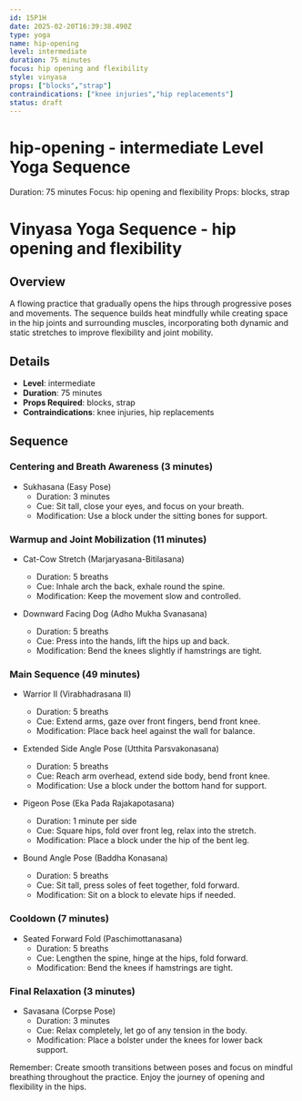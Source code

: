 ```yaml
---
id: 15P1H
date: 2025-02-20T16:39:38.490Z
type: yoga
name: hip-opening
level: intermediate
duration: 75 minutes
focus: hip opening and flexibility
style: vinyasa
props: ["blocks","strap"]
contraindications: ["knee injuries","hip replacements"]
status: draft
---
```

# hip-opening - intermediate Level Yoga Sequence
Duration: 75 minutes
Focus: hip opening and flexibility
Props: blocks, strap
# Vinyasa Yoga Sequence - hip opening and flexibility

## Overview
A flowing practice that gradually opens the hips through progressive poses and movements. The sequence builds heat mindfully while creating space in the hip joints and surrounding muscles, incorporating both dynamic and static stretches to improve flexibility and joint mobility.

## Details
- **Level**: intermediate
- **Duration**: 75 minutes
- **Props Required**: blocks, strap
- **Contraindications**: knee injuries, hip replacements

## Sequence

### Centering and Breath Awareness (3 minutes)
- Sukhasana (Easy Pose)
  - Duration: 3 minutes
  - Cue: Sit tall, close your eyes, and focus on your breath.
  - Modification: Use a block under the sitting bones for support.

### Warmup and Joint Mobilization (11 minutes)
- Cat-Cow Stretch (Marjaryasana-Bitilasana)
  - Duration: 5 breaths
  - Cue: Inhale arch the back, exhale round the spine.
  - Modification: Keep the movement slow and controlled.

- Downward Facing Dog (Adho Mukha Svanasana)
  - Duration: 5 breaths
  - Cue: Press into the hands, lift the hips up and back.
  - Modification: Bend the knees slightly if hamstrings are tight.

### Main Sequence (49 minutes)
- Warrior II (Virabhadrasana II)
  - Duration: 5 breaths
  - Cue: Extend arms, gaze over front fingers, bend front knee.
  - Modification: Place back heel against the wall for balance.

- Extended Side Angle Pose (Utthita Parsvakonasana)
  - Duration: 5 breaths
  - Cue: Reach arm overhead, extend side body, bend front knee.
  - Modification: Use a block under the bottom hand for support.

- Pigeon Pose (Eka Pada Rajakapotasana)
  - Duration: 1 minute per side
  - Cue: Square hips, fold over front leg, relax into the stretch.
  - Modification: Place a block under the hip of the bent leg.

- Bound Angle Pose (Baddha Konasana)
  - Duration: 5 breaths
  - Cue: Sit tall, press soles of feet together, fold forward.
  - Modification: Sit on a block to elevate hips if needed.

### Cooldown (7 minutes)
- Seated Forward Fold (Paschimottanasana)
  - Duration: 5 breaths
  - Cue: Lengthen the spine, hinge at the hips, fold forward.
  - Modification: Bend the knees if hamstrings are tight.

### Final Relaxation (3 minutes)
- Savasana (Corpse Pose)
  - Duration: 3 minutes
  - Cue: Relax completely, let go of any tension in the body.
  - Modification: Place a bolster under the knees for lower back support.

Remember:
Create smooth transitions between poses and focus on mindful breathing throughout the practice. Enjoy the journey of opening and flexibility in the hips.